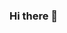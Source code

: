 ### Hi there 👋

<!--
**maximilianmr/maximilianmr** is a ✨ _special_ ✨ repository because its `README.md` (this file) appears on your GitHub profile.

Here are some ideas to get you started:

- 🔭 I’m currently working on my own development
- 🌱 I’m currently learning programming 
- 👯 I’m looking to collaborate on new and great ideas
- 🤔 I’m looking for help with my development on programming
- 💬 Ask me about books and poetry
- 📫 How to reach me: whacht the sky
- 😄 Pronouns: MAXDAN66
- ⚡ Fun fact: too funny to share
-->
